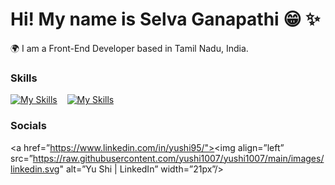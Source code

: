 # Hi! My name is Selva Ganapathi 😁 ✨
🌍  I am a Front-End Developer based in Tamil Nadu, India.
### Skills

[![My Skills](https://skillicons.dev/icons?i=html,css)](https://skillicons.dev)
&nbsp;&nbsp;
[![My Skills](https://skillicons.dev/icons?i=js,git)](https://skillicons.dev)

### Socials

<a href=”https://www.linkedin.com/in/yushi95/"><img align=”left” src=”https://raw.githubusercontent.com/yushi1007/yushi1007/main/images/linkedin.svg" alt=”Yu Shi | LinkedIn” width=”21px”/></a>
<!--
**selva1011/selva1011** is a ✨ _special_ ✨ repository because its `README.md` (this file) appears on your GitHub profile.

Here are some ideas to get you started:

- 🔭 I’m currently working on ...
- 🌱 I’m currently learning ...
- 👯 I’m looking to collaborate on ...
- 🤔 I’m looking for help with ...
- 💬 Ask me about ...
- 📫 How to reach me: ...
- 😄 Pronouns: ...
- ⚡ Fun fact: ...
-->
